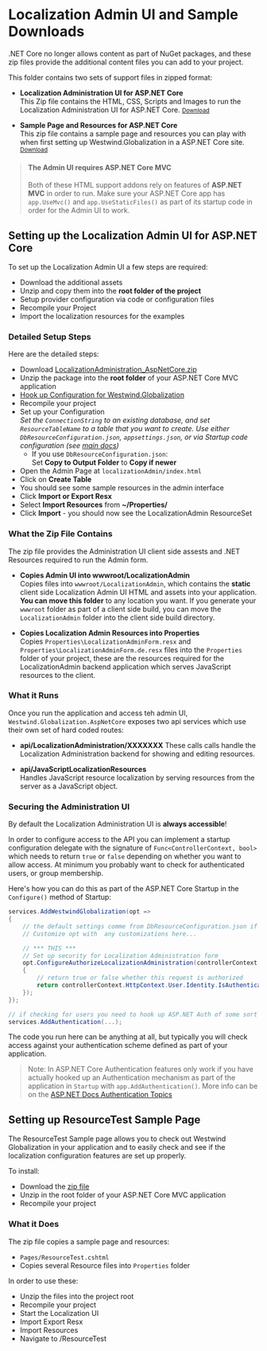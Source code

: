 # Localization Admin UI and Sample Downloads
.NET Core no longer allows content as part of NuGet packages, and these zip files provide the additional content files you can add to your project.

This folder contains two sets of support files in zipped format:

* **Localization Administration UI for ASP.NET Core**  
This Zip file contains the HTML, CSS, Scripts and Images to run the Localization Administration UI for ASP.NET Core. 
<small>[Download](https://github.com/RickStrahl/Westwind.Globalization/blob/master/DownloadableAssets/LocalizationAdministrationHtml_AspNetCore.zip?raw=true)</small>

* **Sample Page and Resources for ASP.NET Core**   
This zip file contains a sample page and resources you can play with when first setting up Westwind.Globalization in a ASP.NET Core site.  <small>[Download](https://github.com/RickStrahl/Westwind.Globalization/blob/master/DownloadableAssets/LocalizationSample_AspNetCore.zip?raw=true)</small>

> #### The Admin UI requires ASP.NET Core MVC
> Both of these HTML support addons rely on features of **ASP.NET MVC** in order to run. Make sure your ASP.NET Core app has `app.UseMvc()` and `app.UseStaticFiles()` as part of its startup code in order for the Admin UI to work.

## Setting up the Localization Admin UI for ASP.NET Core
To set up the Localization Admin UI a few steps are required:

* Download the additional assets
* Unzip and copy them into the **root folder of the project**
* Setup provider configuration via code or configuration files
* Recompile your Project
* Import the localization resources for the examples

### Detailed Setup Steps
Here are the detailed steps: 

* Download [LocalizationAdministration_AspNetCore.zip](https://github.com/RickStrahl/Westwind.Globalization/blob/master/DownloadableAssets/LocalizationAdministrationHtml_AspNetCore.zip?raw=true)
* Unzip the package into the **root folder** of your ASP.NET Core MVC application
* [Hook up Configuration for Westwind.Globalization](https://github.com/RickStrahl/Westwind.Globalization#enabling-west-wind-globalization-in-aspnet-core)
* Recompile your project
* Set up your Configuration  
  *Set the `ConnectionString` to an existing database, and set `ResourceTableName` to a table that you want to create. Use either `DbResourceConfiguration.json`, `appsettings.json`, or via Startup code configuration (see [main docs](https://github.com/RickStrahl/Westwind.Globalization#aspnet-core-configuration))*
    * If you use `DbResourceConfiguration.json`:  
    Set **Copy to Output Folder** to **Copy if newer**
* Open the Admin Page at `localizationAdmin/index.html`
* Click on **Create Table**
* You should see some sample resources in the admin interface
* Click **Import or Export Resx**
* Select **Import Resources** from **~/Properties/**
* Click **Import** - you should now see the LocalizationAdmin ResourceSet


### What the Zip File Contains
The zip file provides the Administration UI client side assests and .NET Resources required to run the Admin form.

* **Copies Admin UI into wwwroot/LocalizationAdmin**  
Copies files into `wwwroot/LocalizationAdmin`, which contains the **static** client side Localization Admin UI HTML and assets into your application. **You can move this folder** to any location you want. If you generate your `wwwroot` folder as part of a client side build, you can move the `LocalizationAdmin` folder into the client side build directory.

* **Copies Localization Admin Resources into Properties**   
Copies `Properties\LocalizationAdminForm.resx` and `Properties\LocalizationAdminForm.de.resx` files into the `Properties` folder of your project, these are the resources required for the LocalizationAdmin backend application which serves JavaScript resources to the client.

### What it Runs
Once you run the application and access teh admin UI, `Westwind.Globalization.AspNetCore` exposes two api services which use their own set of hard coded routes:

* **api/LocalizationAdministration/XXXXXXX** 
These calls calls handle the Localization Administration backend for showing and editing  resources. 

* **api/JavaScriptLocalizationResources**  
Handles JavaScript resource localization by serving resources from the server as a JavaScript object.

### Securing the Administration UI
By default the Localization Administration UI is **always accessible**!

In order to configure access to the API you can implement a startup configuration delegate with the signature of `Func<ControllerContext, bool>` which needs to return `true` or `false` depending on whether you want to allow access. At minimum you probably want to check for authenticated users, or group membership.

Here's how you can do this as part of the ASP.NET Core Startup in the `Configure()` method of Startup:

```cs
services.AddWestwindGlobalization(opt =>
{                
    // the default settings comme from DbResourceConfiguration.json if exists
    // Customize opt with  any customizations here...

    // *** THIS ***
    // Set up security for Localization Administration form
    opt.ConfigureAuthorizeLocalizationAdministration(controllerContext =>
    {
        // return true or false whether this request is authorized
        return controllerContext.HttpContext.User.Identity.IsAuthenticated;
    });
});

// if checking for users you need to hook up ASP.NET Auth of some sort
services.AddAuthentication(...);
```

The code you run here can be anything at all, but typically you will check access against your authentication scheme defined as part of your application.

> Note: In ASP.NET Core Authentication features only work if you have actually hooked up an Authentication mechanism as part of the application in `Startup` with `app.AddAuthentication()`.
More info can be on the [ASP.NET Docs Authentication Topics](https://docs.microsoft.com/en-us/aspnet/core/security/authentication/)



## Setting up ResourceTest Sample Page
The ResourceTest Sample page allows you to check out Westwind Globalization in your application and to easily check and see if the localization configuration features are set up properly.

To install:

* Download the [zip file](https://github.com/RickStrahl/Westwind.Globalization/blob/master/DownloadableAssets/LocalizationSample_AspNetCore.zip?raw=true)
* Unzip in the root folder of your ASP.NET Core MVC application
* Recompile your project

### What it Does
The zip file copies a sample page and resources:

* `Pages/ResourceTest.cshtml`
* Copies several Resource files into `Properties` folder

In order to use these:

* Unzip the files into the project root
* Recompile your project
* Start the Localization UI
* Import Export Resx
* Import Resources
* Navigate to /ResourceTest
